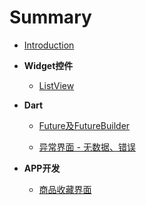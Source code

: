 # Summary

* [Introduction](README.md)

  

* **Widget控件**

  * [ListView](widget/listview.md)

    

* **Dart**

  * [Future及FutureBuilder](dart/future.md)

  * [异常界面 - 无数据、错误](dart/emptyView.md)

    

* **APP开发**

  * [商品收藏界面](member/favorite.md)

